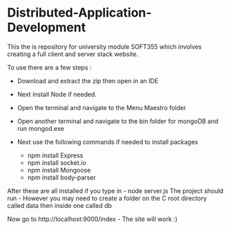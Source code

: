 # Distributed-Application-Development
This the is repository for university module SOFT355 which involves creating a full client and server stack website.

To use there are a few steps :

- Download and extract the zip then open in an IDE
- Next install Node if needed.
- Open the terminal and navigate to the Menu Maestro folder
- Open another terminal and navigate to the bin folder for mongoDB and run mongod.exe

- Next use the following commands if needed to install packages
	- npm install Express
	- npm install socket.io
	- npm install Mongoose 
	- npm install body-parser

After these are all installed if you type in
	- node server.js 
The project should run - However you may need to create a folder on the C root directory called data then inside one called db

Now go to http://localhost:9000/index - The site will work :)
